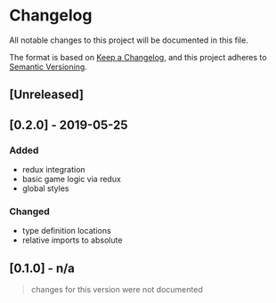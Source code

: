 # Changelog

All notable changes to this project will be documented in this file.

The format is based on [Keep a Changelog](https://keepachangelog.com/en/1.0.0/),
and this project adheres to [Semantic Versioning](https://semver.org/spec/v2.0.0.html).

## [Unreleased]

## [0.2.0] - 2019-05-25

### Added

- redux integration
- basic game logic via redux
- global styles

### Changed

- type definition locations
- relative imports to absolute

## [0.1.0] - n/a

> changes for this version were not documented
